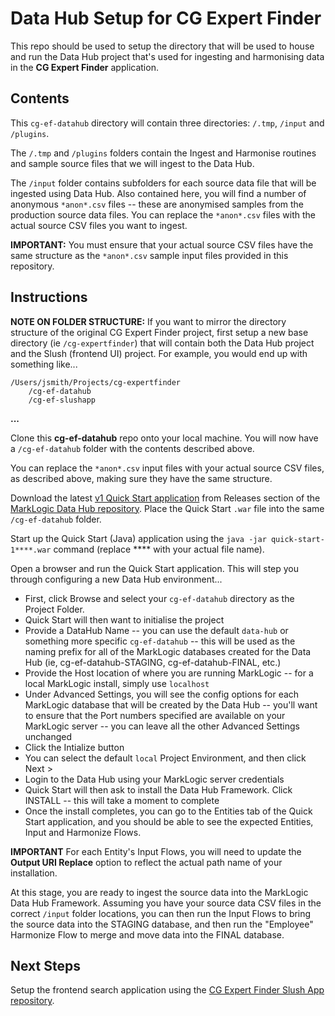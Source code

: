 # Data Hub Setup for CG Expert Finder

This repo should be used to setup the directory that will be used to house and run the Data Hub project that's used for ingesting and harmonising data in the **CG Expert Finder** application.

## Contents

This `cg-ef-datahub` directory will contain three directories: `/.tmp`, `/input` and `/plugins`.

The `/.tmp` and `/plugins` folders contain the Ingest and Harmonise routines and sample source files that we will ingest to the Data Hub.

The `/input` folder contains subfolders for each source data file that will be ingested using Data Hub. Also contained here, you will find a number of anonymous `*anon*.csv` files -- these are anonymised samples from the production source data files. You can replace the `*anon*.csv` files with the actual source CSV files you want to ingest.

**IMPORTANT:** You must ensure that your actual source CSV files have the same structure as the `*anon*.csv` sample input files provided in this repository.

## Instructions

**NOTE ON FOLDER STRUCTURE:** If you want to mirror the directory structure of the original CG Expert Finder project, first setup a new base directory (ie `/cg-expertfinder`) that will contain both the Data Hub project and the Slush (frontend UI) project. For example, you would end up with something like...

    /Users/jsmith/Projects/cg-expertfinder
        /cg-ef-datahub
        /cg-ef-slushapp
**...**

Clone this **cg-ef-datahub** repo onto your local machine. You will now have a `/cg-ef-datahub` folder with the contents described above.

You can replace the `*anon*.csv` input files with your actual source CSV files, as described above, making sure they have the same structure.

Download the latest [v1 Quick Start application](https://github.com/marklogic-community/marklogic-data-hub/releases) from Releases section of the [MarkLogic Data Hub repository](https://github.com/marklogic-community/marklogic-data-hub). Place the Quick Start `.war` file into the same `/cg-ef-datahub` folder.

Start up the Quick Start (Java) application using the `java -jar quick-start-1****.war` command (replace **** with your actual file name).

Open a browser and run the Quick Start application. This will step you through configuring a new Data Hub environment...

- First, click Browse and select your `cg-ef-datahub` directory as the Project Folder.
- Quick Start will then want to initialise the project
- Provide a DataHub Name -- you can use the default `data-hub` or something more specific `cg-ef-datahub` -- this will be used as the naming prefix for all of the MarkLogic databases created for the Data Hub (ie, cg-ef-datahub-STAGING, cg-ef-datahub-FINAL, etc.)
- Provide the Host location of where you are running MarkLogic -- for a local MarkLogic install, simply use `localhost`
- Under Advanced Settings, you will see the config options for each MarkLogic database that will be created by the Data Hub -- you'll want to ensure that the Port numbers specified are available on your MarkLogic server -- you can leave all the other Advanced Settings unchanged
- Click the Intialize button
- You can select the default `local` Project Environment, and then click Next >
- Login to the Data Hub using your MarkLogic server credentials
- Quick Start will then ask to install the Data Hub Framework. Click INSTALL -- this will take a moment to complete
- Once the install completes, you can go to the Entities tab of the Quick Start application, and you should be able to see the expected Entities, Input and Harmonize Flows.

**IMPORTANT** For each Entity's Input Flows, you will need to update the **Output URI Replace** option to reflect the actual path name of your installation.

At this stage, you are ready to ingest the source data into the MarkLogic Data Hub Framework. Assuming you have your source data CSV files in the correct `/input` folder locations, you can then run the Input Flows to bring the source data into the STAGING database, and then run the "Employee" Harmonize Flow to merge and move data into the FINAL database.

## Next Steps

Setup the frontend search application using the [CG Expert Finder Slush App repository](https://github.com/MJMoody/cg-ef-slushapp).
